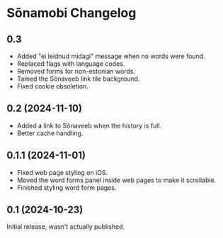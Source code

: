 # Sõnamobi Changelog

## 0.3

- Added "ei leidnud midagi" message when no words were found.
- Replaced flags with language codes.
- Removed forms for non-estonian words.
- Tamed the Sõnaveeb link tile background.
- Fixed cookie obsoletion.

## 0.2 (2024-11-10)

- Added a link to Sõnaveeb when the history is full.
- Better cache handling.

## 0.1.1 (2024-11-01)

- Fixed web page styling on iOS.
- Moved the word forms panel inside web pages to make it scrollable.
- Finished styling word form pages.

## 0.1 (2024-10-23)

Initial release, wasn't actually published.
